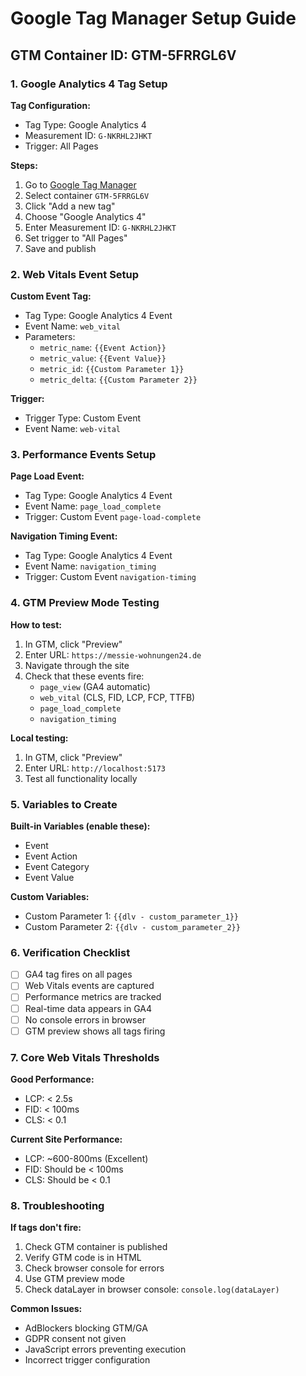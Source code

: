 # Google Tag Manager Setup Guide

## GTM Container ID: GTM-5FRRGL6V

### 1. Google Analytics 4 Tag Setup

**Tag Configuration:**
- Tag Type: Google Analytics 4
- Measurement ID: `G-NKRHL2JHKT`
- Trigger: All Pages

**Steps:**
1. Go to [Google Tag Manager](https://tagmanager.google.com/)
2. Select container `GTM-5FRRGL6V`
3. Click "Add a new tag"
4. Choose "Google Analytics 4"
5. Enter Measurement ID: `G-NKRHL2JHKT`
6. Set trigger to "All Pages"
7. Save and publish

### 2. Web Vitals Event Setup

**Custom Event Tag:**
- Tag Type: Google Analytics 4 Event
- Event Name: `web_vital`
- Parameters:
  - `metric_name`: `{{Event Action}}`
  - `metric_value`: `{{Event Value}}`
  - `metric_id`: `{{Custom Parameter 1}}`
  - `metric_delta`: `{{Custom Parameter 2}}`

**Trigger:**
- Trigger Type: Custom Event
- Event Name: `web-vital`

### 3. Performance Events Setup

**Page Load Event:**
- Tag Type: Google Analytics 4 Event
- Event Name: `page_load_complete`
- Trigger: Custom Event `page-load-complete`

**Navigation Timing Event:**
- Tag Type: Google Analytics 4 Event
- Event Name: `navigation_timing`
- Trigger: Custom Event `navigation-timing`

### 4. GTM Preview Mode Testing

**How to test:**
1. In GTM, click "Preview"
2. Enter URL: `https://messie-wohnungen24.de`
3. Navigate through the site
4. Check that these events fire:
   - `page_view` (GA4 automatic)
   - `web_vital` (CLS, FID, LCP, FCP, TTFB)
   - `page_load_complete`
   - `navigation_timing`

**Local testing:**
1. In GTM, click "Preview"
2. Enter URL: `http://localhost:5173`
3. Test all functionality locally

### 5. Variables to Create

**Built-in Variables (enable these):**
- Event
- Event Action
- Event Category
- Event Value

**Custom Variables:**
- Custom Parameter 1: `{{dlv - custom_parameter_1}}`
- Custom Parameter 2: `{{dlv - custom_parameter_2}}`

### 6. Verification Checklist

- [ ] GA4 tag fires on all pages
- [ ] Web Vitals events are captured
- [ ] Performance metrics are tracked
- [ ] Real-time data appears in GA4
- [ ] No console errors in browser
- [ ] GTM preview shows all tags firing

### 7. Core Web Vitals Thresholds

**Good Performance:**
- LCP: < 2.5s
- FID: < 100ms
- CLS: < 0.1

**Current Site Performance:**
- LCP: ~600-800ms (Excellent)
- FID: Should be < 100ms
- CLS: Should be < 0.1

### 8. Troubleshooting

**If tags don't fire:**
1. Check GTM container is published
2. Verify GTM code is in HTML
3. Check browser console for errors
4. Use GTM preview mode
5. Check dataLayer in browser console: `console.log(dataLayer)`

**Common Issues:**
- AdBlockers blocking GTM/GA
- GDPR consent not given
- JavaScript errors preventing execution
- Incorrect trigger configuration
